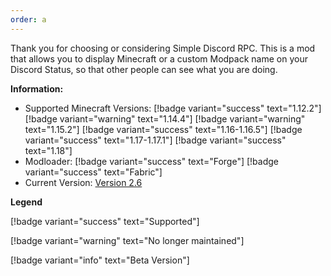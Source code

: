 ```yaml
---
order: a 
---
```


Thank you for choosing or considering Simple Discord RPC. This is a mod that allows you to display Minecraft or a custom Modpack name on your Discord Status, so that other people can see what you are doing.


**Information:**

- Supported Minecraft Versions: [!badge variant="success" text="1.12.2"] [!badge variant="warning" text="1.14.4"] [!badge variant="warning" text="1.15.2"] [!badge variant="success" text="1.16-1.16.5"] [!badge variant="success" text="1.17-1.17.1"] [!badge variant="success" text="1.18"]
- Modloader: [!badge variant="success" text="Forge"] [!badge variant="success" text="Fabric"]
- Current Version: [Version 2.6](https://www.curseforge.com/minecraft/mc-mods/simple-discord-rpc)

**Legend**

[!badge variant="success" text="Supported"]

[!badge variant="warning" text="No longer maintained"]

[!badge variant="info" text="Beta Version"]
